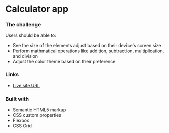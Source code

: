 #  Calculator app 

### The challenge

Users should be able to:

- See the size of the elements adjust based on their device's screen size
- Perform mathmatical operations like addition, subtraction, multiplication, and division
- Adjust the color theme based on their preference


### Links

- [Live site URL](https://martastarnawska.github.io/calculator-app/)


### Built with

- Semantic HTML5 markup
- CSS custom properties
- Flexbox
- CSS Grid


